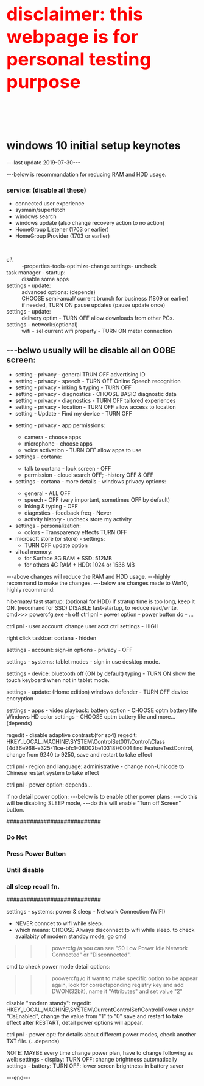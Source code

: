 <style>
</style>
	

<p style="color:red;font-weight:bold;font-size:5vw;"> disclaimer: this webpage is for personal testing purpose </p>
<br>
<br>
<h1>windows 10 initial setup keynotes</h1>

---last update 2019-07-30---

<div>
	
<p>---below is recommandation for reducing RAM and HDD usage.</p>

<h3>service: (disable all these)</h3>
<ul>
	<li>connected user experience</li>
	<li>sysmain/superfetch</li>
	<li>windows search</li>
	<li>windows update (also change recovery action to no action)</li>
	<li>HomeGroup Listener (1703 or earlier)</li> 
	<li>HomeGroup Provider (1703 or earlier)</li>
</ul>
<br>

<dl>
	<dt>c:\ </dt>
	<dd>-properties-tools-optimize-change settings- uncheck </dd>

<dt>task manager - startup:  </dt>
  <dd>disable some apps </dd>

<dt>settings - update:  </dt>
  <dd>advanced options: (depends)</dd>
	<dd>CHOOSE semi-anual/ current brunch for business (1809 or earlier)</dd>
	<dd>if needed, TURN ON pause updates (pause update once)</dd>

<dt>settings - update:</dt>
  <dd>delivery optim - TURN OFF allow downloads from other PCs.</dd>
  
<dt>settings - network:(optional)</dt>
  <dd>wifi - sel current wifi property - TURN ON meter connection</dd>
</dl>

<h2>---belwo usually will be disable all on OOBE screen:</h2>
<ul>
	<li>setting - privacy - general TRUN OFF advertising ID</li>
	<li>setting - privacy - speech - TURN OFF Online Speech recognition </li> 
	<li>setting - privacy - inking & typing - TURN OFF </li>
	<li>setting - privacy - diagnostics - CHOOSE BASIC diagnostic data</li>
	<li>setting - privacy - diagnostics - TURN OFF tailored experiences</li>
	<li>setting - privacy - location - TURN OFF allow access to location</li>
	<li>setting - Update - Find my device - TURN OFF</li>
</ul>

<ul>
	<li>setting - privacy - app permissions:</li>
  	<ul>
	  <li>camera - choose apps</li>
	  <li>microphone - choose apps</li>
	  <li>voice activation - TURN OFF allow apps to use </li>
	</ul>

<li>settings - cortana:</li>
  <ul>
	<li>talk to cortana - lock screen - OFF</li>
	<li>permission - cloud search OFF; -history OFF & OFF</li>
  </ul>
  
<li>settings - cortana - more details - windows privacy options:</li>
  <ul>
	<li>general - ALL OFF</li>
	<li>speech - OFF (very important, sometimes OFF by default)  </li>
	<li>Inking & typing - OFF</li>
	<li>diagnstics - feedback freq - Never</li>
	<li>activity history - uncheck store my activity</li>
  </ul>	
  
<li>settings - personalization:
  <ul>
	  <li>colors - Transparency effects TURN OFF</li>
  </ul>

<li>microsoft store (or store) - settings:
  <ul>
	  <li>TURN OFF update option</li>
	</ul>
	
<li>vitual memory:
  <ul>
	  <li>for Surface 8G RAM + SSD: 512MB</li>
	  <li>for others 4G RAM + HDD: 1024 or 1536 MB</li>
	</ul>
</div>



---above changes will reduce the RAM and HDD usage. 
---highly recommand to make the changes.
---below are changes made to Win10, highly recommand:


hibernate/ fast startup: 
  (optional for HDD)
  if stratup time is too long, keep it ON.
  (recomand for SSD)
  DISABLE fast-startup, to reduce read/write.
  cmd>>> powercfg.exe -h off
  ctrl pnl - power option - power button do - ...

ctrl pnl - user account:
  change user acct ctrl settings - HIGH

right click taskbar:
  cortana - hidden

settings - account:
  sign-in options - privacy - OFF

settings - systems:
  tablet modes - sign in use desktop mode.

settings - device:
  bluetooth off (ON by default)
  typing - TURN ON show the touch keyboard when not in tablet mode.

settings - update: (Home edition)
  windows defender - TURN OFF device encryption

settings - apps - video playback:
  battery option - CHOOSE optm battery life
  Windows HD color settings - CHOOSE optm battery life
  and more...(depends)

regedit -
  disable adaptive contrast:(for sp4)
  regedit:
    HKEY_LOCAL_MACHINE\SYSTEM\ControlSet001\Control\Class\
    {4d36e968-e325-11ce-bfc1-08002be10318}\0001
    find FeatureTestControl, change from 9240 to 9250,
    save and restart to take effect

ctrl pnl - region and language: 
  administrative - change non-Unicode to Chinese
  restart system to take effect

ctrl pnl - power option:
  depends...

if no detail power option:
---below is to enable other power plans:
---do this will be disabling SLEEP mode, 
---do this will enable "Turn off Screen" button.

############################
###        Do Not        ### 
###  Press Power Button  ### 
###     Until disable    ###
### all sleep recall fn. ###
############################

settings - systems:
  power & sleep - Network Connection (WIFI) 
  - NEVER conncet to wifi while sleep.
  - which means: CHOOSE Always disconnect to wifi while sleep.
  to check availabity of modern standby mode, go cmd
  >>> powercfg /a
  you can see "S0 Low Power Idle Network Connected" or "Disconnected".

cmd to check power mode detail options:
  >>> poowercfg /q
if want to make specific option to be appear again, look for correctsponding
registry key and add DWON(32bit), name it "Attributes" and set value "2"

disable "modern standy":
regedit:
  HKEY_LOCAL_MACHINE\SYSTEM\CurrentControlSet\Control\Power
  under "CsEnabled", change the value from "1" to "0"
  save and restart to take effect
  after RESTART, detail power options will appear. 

ctrl pnl - power opt:
  for details about different power modes, check another TXT file.
  (...depends)

NOTE: MAYBE every time change power plan, have to change following as well:
settings - display: 
  TURN OFF: change brightness automatically
settings - battery:
  TURN OFF: lower screen brightness in battery saver

---end---
